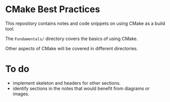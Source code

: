 # CMake Best Practices

This repository contains notes and code snippets on using CMake as a build tool.

The ```Fundamentals/``` directory covers the basics of using CMake.

Other aspects of CMake will be covered in different directories.

# To do

+ implement skeleton and headers for other sections.
+ identify sections in the notes that would benefit from diagrams or images.
  